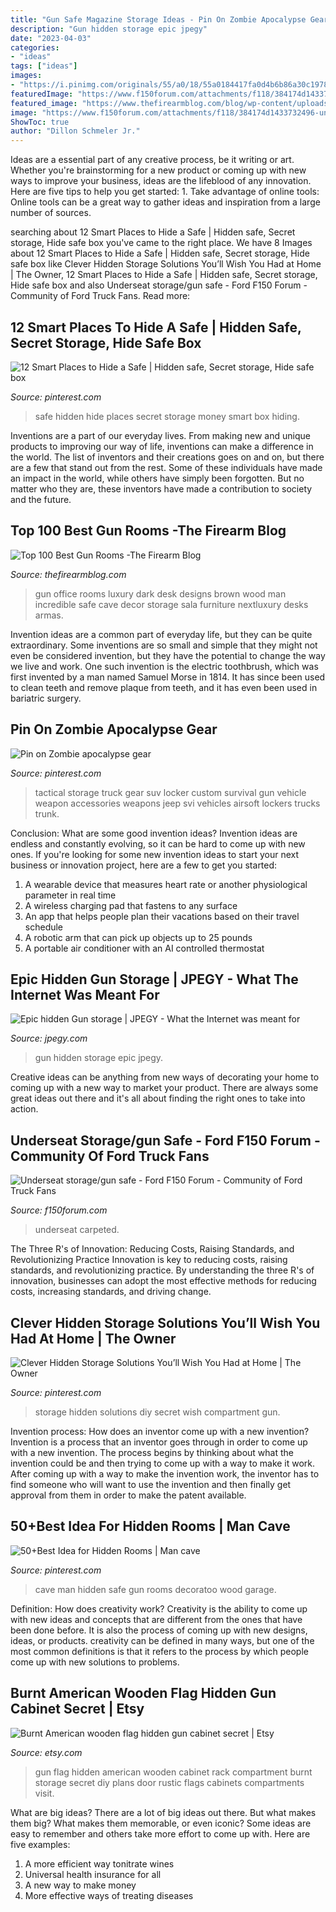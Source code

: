 ```yaml
---
title: "Gun Safe Magazine Storage Ideas - Pin On Zombie Apocalypse Gear"
description: "Gun hidden storage epic jpegy"
date: "2023-04-03"
categories:
- "ideas"
tags: ["ideas"]
images:
- "https://i.pinimg.com/originals/55/a0/18/55a0184417fa0d4b6b86a30c1978593c.jpg"
featuredImage: "https://www.f150forum.com/attachments/f118/384174d1433732496-underseat-storage-gun-safe-image.jpg"
featured_image: "https://www.thefirearmblog.com/blog/wp-content/uploads/2016/03/incredible-luxury-dark-brown-wood-gun-room-with-office-desk.jpg"
image: "https://www.f150forum.com/attachments/f118/384174d1433732496-underseat-storage-gun-safe-image.jpg"
ShowToc: true
author: "Dillon Schmeler Jr."
---
```



Ideas are a essential part of any creative process, be it writing or art. Whether you're brainstorming for a new product or coming up with new ways to improve your business, ideas are the lifeblood of any innovation. Here are five tips to help you get started: 1. Take advantage of online tools: Online tools can be a great way to gather ideas and inspiration from a large number of sources.

	

		
searching about 12 Smart Places to Hide a Safe | Hidden safe, Secret storage, Hide safe box you've came to the right place. We have 8 Images about 12 Smart Places to Hide a Safe | Hidden safe, Secret storage, Hide safe box like Clever Hidden Storage Solutions You’ll Wish You Had at Home | The Owner, 12 Smart Places to Hide a Safe | Hidden safe, Secret storage, Hide safe box and also Underseat storage/gun safe - Ford F150 Forum - Community of Ford Truck Fans. Read more:
		
    
## 12 Smart Places To Hide A Safe | Hidden Safe, Secret Storage, Hide Safe Box

<img loading=lazy src="https://i.pinimg.com/originals/21/14/44/211444355ff8210e9822063d161bf1bf.jpg" onerror="this.onerror=null;this.src='https://tse1.mm.bing.net/th?id=OIP.QqHkOCr-TFUDAxKJbtJSYQHaJ4&amp;pid=15.1';" alt="12 Smart Places to Hide a Safe | Hidden safe, Secret storage, Hide safe box">

_Source: pinterest.com_

>safe hidden hide places secret storage money smart box hiding. 

	

Inventions are a part of our everyday lives. From making new and unique products to improving our way of life, inventions can make a difference in the world. The list of inventors and their creations goes on and on, but there are a few that stand out from the rest. Some of these individuals have made an impact in the world, while others have simply been forgotten. But no matter who they are, these inventors have made a contribution to society and the future.

    
## Top 100 Best Gun Rooms -The Firearm Blog

<img loading=lazy src="https://www.thefirearmblog.com/blog/wp-content/uploads/2016/03/incredible-luxury-dark-brown-wood-gun-room-with-office-desk.jpg" onerror="this.onerror=null;this.src='https://tse3.mm.bing.net/th?id=OIP.vX6d2MpldU3LK0G59GsuhwHaH5&amp;pid=15.1';" alt="Top 100 Best Gun Rooms -The Firearm Blog">

_Source: thefirearmblog.com_

>gun office rooms luxury dark desk designs brown wood man incredible safe cave decor storage sala furniture nextluxury desks armas. 

	

Invention ideas are a common part of everyday life, but they can be quite extraordinary. Some inventions are so small and simple that they might not even be considered invention, but they have the potential to change the way we live and work. One such invention is the electric toothbrush, which was first invented by a man named Samuel Morse in 1814. It has since been used to clean teeth and remove plaque from teeth, and it has even been used in bariatric surgery.

    
## Pin On Zombie Apocalypse Gear

<img loading=lazy src="https://i.pinimg.com/736x/56/60/fa/5660fabc83b1d581094aec91e3036910--tactical-truck-tactical-survival.jpg" onerror="this.onerror=null;this.src='https://tse3.mm.bing.net/th?id=OIP.saaPdVwoclen8dzNwkMOFwHaE7&amp;pid=15.1';" alt="Pin on Zombie apocalypse gear">

_Source: pinterest.com_

>tactical storage truck gear suv locker custom survival gun vehicle weapon accessories weapons jeep svi vehicles airsoft lockers trucks trunk. 

	

Conclusion: What are some good invention ideas?
Invention ideas are endless and constantly evolving, so it can be hard to come up with new ones. If you're looking for some new invention ideas to start your next business or innovation project, here are a few to get you started: 
1. A wearable device that measures heart rate or another physiological parameter in real time 
2. A wireless charging pad that fastens to any surface 
3. An app that helps people plan their vacations based on their travel schedule 
4. A robotic arm that can pick up objects up to 25 pounds 
5. A portable air conditioner with an AI controlled thermostat 

    
## Epic Hidden Gun Storage | JPEGY - What The Internet Was Meant For

<img loading=lazy src="http://jpegy.com/images/uploads/2013/02/Epic-hidden-Gun-storage.jpg" onerror="this.onerror=null;this.src='https://tse1.mm.bing.net/th?id=OIP.v6XO8ovvwp8GHbAf0gwVIAHaL8&amp;pid=15.1';" alt="Epic hidden Gun storage | JPEGY - What the Internet was meant for">

_Source: jpegy.com_

>gun hidden storage epic jpegy. 

	

Creative ideas can be anything from new ways of decorating your home to coming up with a new way to market your product. There are always some great ideas out there and it's all about finding the right ones to take into action.

    
## Underseat Storage/gun Safe - Ford F150 Forum - Community Of Ford Truck Fans

<img loading=lazy src="https://www.f150forum.com/attachments/f118/384174d1433732496-underseat-storage-gun-safe-image.jpg" onerror="this.onerror=null;this.src='https://tse1.mm.bing.net/th?id=OIP.Z2CDnyWy7bCGIbS1ghhH_wHaJ4&amp;pid=15.1';" alt="Underseat storage/gun safe - Ford F150 Forum - Community of Ford Truck Fans">

_Source: f150forum.com_

>underseat carpeted. 

	

The Three R's of Innovation: Reducing Costs, Raising Standards, and Revolutionizing Practice
Innovation is key to reducing costs, raising standards, and revolutionizing practice. By understanding the three R's of innovation, businesses can adopt the most effective methods for reducing costs, increasing standards, and driving change.

    
## Clever Hidden Storage Solutions You’ll Wish You Had At Home | The Owner

<img loading=lazy src="https://i.pinimg.com/originals/55/a0/18/55a0184417fa0d4b6b86a30c1978593c.jpg" onerror="this.onerror=null;this.src='https://tse4.mm.bing.net/th?id=OIP.ThM6tk2Ydyrk6lPnYe0yDgHaLH&amp;pid=15.1';" alt="Clever Hidden Storage Solutions You’ll Wish You Had at Home | The Owner">

_Source: pinterest.com_

>storage hidden solutions diy secret wish compartment gun. 

	

Invention process: How does an inventor come up with a new invention?
Invention is a process that an inventor goes through in order to come up with a new invention. The process begins by thinking about what the invention could be and then trying to come up with a way to make it work. After coming up with a way to make the invention work, the inventor has to find someone who will want to use the invention and then finally get approval from them in order to make the patent available.

    
## 50+Best Idea For Hidden Rooms | Man Cave

<img loading=lazy src="https://i.pinimg.com/originals/02/37/2d/02372d5f9c3bb45889ed92ba6bb39ab8.jpg" onerror="this.onerror=null;this.src='https://tse1.mm.bing.net/th?id=OIP.3NAxkRfkiQywVn8wvUPhRgAAAA&amp;pid=15.1';" alt="50+Best Idea for Hidden Rooms | Man cave">

_Source: pinterest.com_

>cave man hidden safe gun rooms decoratoo wood garage. 

	

Definition: How does creativity work?
Creativity is the ability to come up with new ideas and concepts that are different from the ones that have been done before. It is also the process of coming up with new designs, ideas, or products. creativity can be defined in many ways, but one of the most common definitions is that it refers to the process by which people come up with new solutions to problems.

    
## Burnt American Wooden Flag Hidden Gun Cabinet Secret | Etsy

<img loading=lazy src="https://i.etsystatic.com/13717543/r/il/642d34/1106914564/il_570xN.1106914564_eqcb.jpg" onerror="this.onerror=null;this.src='https://tse2.mm.bing.net/th?id=OIP.wyMb8dcnqeD6mW_rhLxicAHaIH&amp;pid=15.1';" alt="Burnt American wooden flag hidden gun cabinet secret | Etsy">

_Source: etsy.com_

>gun flag hidden american wooden cabinet rack compartment burnt storage secret diy plans door rustic flags cabinets compartments visit. 

	

What are big ideas?
There are a lot of big ideas out there. But what makes them big? What makes them memorable, or even iconic? Some ideas are easy to remember and others take more effort to come up with. Here are five examples: 
1. A more efficient way tonitrate wines
2. Universal health insurance for all
3. A new way to make money
4. More effective ways of treating diseases

